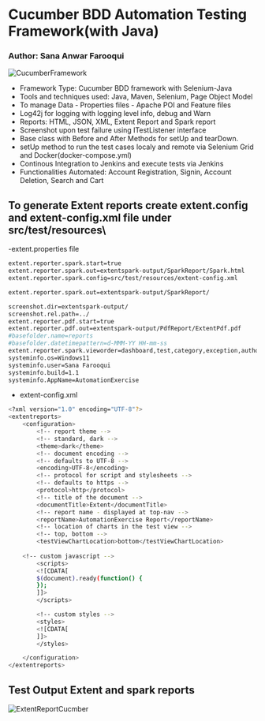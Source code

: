 # Cucumber BDD Automation Testing Framework(with Java)

### Author: Sana Anwar Farooqui

![CucumberFramework](https://github.com/user-attachments/assets/2db231f8-2221-40f1-8ef5-a5646fc72042)

- Framework Type: Cucumber BDD framework with Selenium-Java
 - Tools and techniques used: Java, Maven, Selenium, Page Object Model
 - To manage Data - Properties files - Apache POI and Feature files
 - Log42j for logging with logging level info, debug and Warn
 - Reports: HTML, JSON, XML, Extent Report and Spark report
 - Screenshot upon test failure using ITestListener interface
 - Base class with Before and After Methods for setUp and tearDown.
 - setUp method to run the test cases localy and remote via Selenium Grid and Docker(docker-compose.yml)
 - Continous Integration to Jenkins and execute tests via Jenkins
 - Functionalities Automated: Account Registration, Signin, Account Deletion, Search and Cart

 ## To generate Extent reports create extent.config and extent-config.xml file under src/test/resources\

 -extent.properties file

```bash
extent.reporter.spark.start=true
extent.reporter.spark.out=extentspark-output/SparkReport/Spark.html
extent.reporter.spark.config=src/test/resources/extent-config.xml

extent.reporter.spark.out=extentspark-output/SparkReport/

screenshot.dir=extentspark-output/
screenshot.rel.path=../
extent.reporter.pdf.start=true
extent.reporter.pdf.out=extentspark-output/PdfReport/ExtentPdf.pdf
#basefolder.name=reports
#basefolder.datetimepattern=d-MMM-YY HH-mm-ss
extent.reporter.spark.vieworder=dashboard,test,category,exception,author,device,log
systeminfo.os=Windows11
systeminfo.user=Sana Farooqui
systeminfo.build=1.1
systeminfo.AppName=AutomationExercise
```

- extent-config.xml



```bash
<?xml version="1.0" encoding="UTF-8"?>
<extentreports>
	<configuration>
		<!-- report theme -->
		<!-- standard, dark -->
		<theme>dark</theme>
		<!-- document encoding -->
		<!-- defaults to UTF-8 -->
		<encoding>UTF-8</encoding>
		<!-- protocol for script and stylesheets -->
		<!-- defaults to https -->
		<protocol>http</protocol>
		<!-- title of the document -->
		<documentTitle>Extent</documentTitle>
		<!-- report name - displayed at top-nav -->
		<reportName>AutomationExercise Report</reportName>
		<!-- location of charts in the test view -->
		<!-- top, bottom -->
		<testViewChartLocation>bottom</testViewChartLocation>
		
    <!-- custom javascript -->
        <scripts>
        <![CDATA[
        $(document).ready(function() {
        });
        ]]>
        </scripts>

        <!-- custom styles -->
        <styles>
        <![CDATA[
        ]]>
        </styles>

	</configuration>
</extentreports>
```

## Test Output Extent and spark reports

![ExtentReportCucmber](https://github.com/user-attachments/assets/bce3b117-5bd4-4dce-b8c9-aea8347c8dd4)
